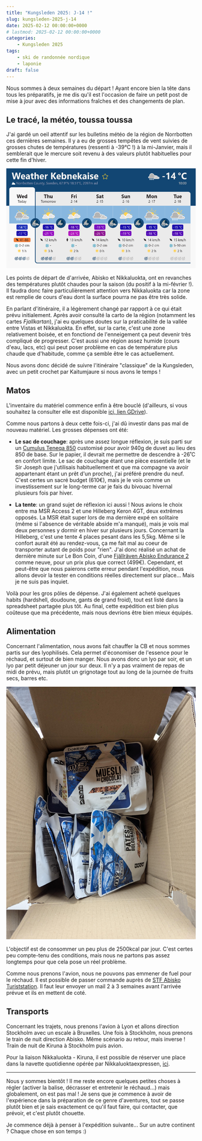 ```yaml
---
title: "Kungsleden 2025: J-14 !"
slug: kungsleden-2025-j-14
date: 2025-02-12 00:00:00+0000
# lastmod: 2025-02-12 00:00:00+0000
categories:
    - Kungsleden 2025
tags:
    - ski de randonnée nordique
    - laponie
draft: false
---
```


Nous sommes à deux semaines du départ ! Ayant encore bien la tête dans tous les préparatifs, je me dis qu'il est l'occasion de faire un petit post de mise à jour avec des informations fraîches et des changements de plan.

## Le tracé, la météo, toussa toussa

J'ai gardé un oeil attentif sur les bulletins météo de la région de Norrbotten ces dernières semaines. Il y a eu de grosses tempêtes de vent suivies de grosses chutes de températures (ressenti à -39°C !) à la mi-Janvier, mais il semblerait que le mercure soit revenu à des valeurs plutôt habituelles pour cette fin d'hiver.

![meteo-kebnekaise](img/kungsleden2025-j-14/meteo-kebnekaise.png)

Les points de départ de d'arrivée, Abisko et Nikkaluokta, ont en revanches des températures plutôt chaudes pour la saison (du positif à la mi-février !). Il faudra donc faire particulièrement attention vers Nikkaluokta car la zone est remplie de cours d'eau dont la surface pourra ne pas être très solide.

En parlant d'itinéraire, il a légèrement changé par rapport à ce qui était prévu initialement. Après avoir consulté la carto de la région (notamment les cartes _Fjallkartan_), j'ai eu quelques doutes sur la praticabilité de la vallée entre Vistas et Nikkaluokta. En effet, sur la carte, c'est une zone relativement boisée, et en fonctiond de l'enneigement ça peut devenir très compliqué de progresser. C'est aussi une région assez humide (cours d'eau, lacs, etc) qui peut poser problème en cas de température plus chaude que d'habitude, comme ça semble être le cas actuellement.

Nous avons donc décidé de suivre l'itinéraire "classique" de la Kungsleden, avec un petit crochet par Kaitumjaure si nous avons le temps !

## Matos

L'inventaire du matériel commence enfin à être bouclé (d'ailleurs, si vous souhaitez la consulter elle est disponible [ici, lien GDrive](https://docs.google.com/spreadsheets/d/1H1vyY4eelERqGjWTFHPDrObs2t3koI9KZ9nz9gVGsUA/edit?gid=1088995634#gid=1088995634)).

Comme nous partons à deux cette fois-ci, j'ai dû investir dans pas mal de nouveau matériel. Les grosses dépenses ont été:

- **Le sac de couchage**: après une assez longue réflexion, je suis parti sur un [Cumulus Teneqa 850](https://cumulus.equipment/eu_fr/sacs-de-couchage-en-duvet-teneqa-850.html) customisé pour avoir 940g de duvet au lieu des 850 de base. Sur le papier, il devrait me permettre de descendre à -26˚C en confort limite. Le sac de couchage étant une pièce essentielle (et le Sir Joseph que j'utilisais habituellement et que ma compagne va avoir appartenant étant un prêt d'un proche), j'ai préféré prendre du neuf. C'est certes un sacré budget (610€), mais je le vois comme un investissement sur le long-terme car je fais du bivouac hivernal plusieurs fois par hiver.

- **La tente**: un grand sujet de réflexion ici aussi ! Nous avions le choix entre ma MSR Access 2 et une Hilleberg Keron 4GT, deux extrêmes opposés. La MSR était super lors de ma dernière expé en solitaire (même si l'absence de véritable abside m'a manqué), mais je vois mal deux personnes y dormir en hiver sur plusieurs jours. Concernant la Hilleberg, c'est une tente 4 places pesant dans les 5,5kg. Même si le confort aurait été au rendez-vous, ça me fait mal au coeur de transporter autant de poids pour "rien". J'ai donc réalisé un achat de dernière minute sur Le Bon Coin, d'une [Fjällräven Abisko Endurance 2](https://www.fjallraven.com/fr/fr-fr/sacs-et-equipement/tentes-et-sacs-de-couchage/tentes/abisko-endurance-2/) comme neuve, pour un prix plus que correct (499€). Cependant, et peut-être que nous paierons cette erreur pendant l'expédition, nous allons devoir la tester en conditions réelles directement sur place... Mais je ne suis pas inquiet.

Voilà pour les gros pôles de dépense. J'ai également acheté quelques habits (hardshell, doudoune, gants de grand froid), tout est listé dans la spreadsheet partagée plus tôt. Au final, cette expédition est bien plus coûteuse que ma précédente, mais nous devrions être bien mieux équipés.

## Alimentation

Concernant l'alimentation, nous avons fait chauffer la CB et nous sommes partis sur des lyophilisés. Cela permet d'économiser de l'essence pour le réchaud, et surtout de bien manger. Nous avons donc un lyo par soir, et un lyo par petit déjeuner un jour sur deux. Il n'y a pas vraiment de repas de midi de prévu, mais plutôt un grignotage tout au long de la journée de fruits secs, barres etc.

![Le stock de lyophilisés qui vient d'arriver.](img/kungsleden2025-j-14/colis-lyo.jpeg)

L'objectif est de consommer un peu plus de 2500kcal par jour. C'est certes peu compte-tenu des conditions, mais nous ne partons pas assez longtemps pour que cela pose un réel problème.

Comme nous prenons l'avion, nous ne pouvons pas emmener de fuel pour le réchaud. Il est possible de passer commande auprès de [STF Abisko Turiststation](https://www.swedishtouristassociation.com/facilities/stf-abisko-turiststation/). Il faut leur envoyer un mail 2 à 3 semaines avant l'arrivée prévue et ils en mettent de coté.

## Transports

Concernant les trajets, nous prenons l'avion à Lyon et allons direction Stockholm avec un escale à Bruxelles. Une fois à Stockholm, nous prenons le train de nuit direction Abisko. Même scénario au retour, mais inverse ! Train de nuit de Kiruna à Stockholm puis avion.

Pour la liaison Nikkaluokta - Kiruna, il est possible de réserver une place dans la navette quotidienne opérée par Nikkaluoktaexpressen, [ici](https://nikkaluoktaexpressen.se/).

---

Nous y sommes bientôt ! Il me reste encore quelques petites choses à régler (activer la balise, décrasser et entretenir le réchaud...) mais globalement, on est pas mal ! Je sens que je commence à avoir de l'expérience dans la préparation de ce genre d'aventures, tout se passe plutôt bien et je sais exactement ce qu'il faut faire, qui contacter, que prévoir, et c'est plutôt chouette.

Je commence déjà à penser à l'expédition suivante... Sur un autre continent ? Chaque chose en son temps :)